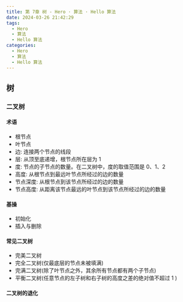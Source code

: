 ```yaml
---
title: 第 7章 树 - Hero · 算法 · Hello 算法
date: 2024-03-26 21:42:29
tags:
  - Hero
  - 算法
  - Hello 算法
categories:
  - Hero
  - 算法
  - Hello 算法
---
```


## 树

### 二叉树

#### 术语

- 根节点
- 叶节点
- 边: 连接两个节点的线段
- 层: 从顶至底递增，根节点所在层为 1
- 度: 节点的子节点的数量。在二叉树中，度的取值范围是 0、1、2
- 高度: 从根节点到最远叶节点所经过的边的数量
- 节点深度: 从根节点到该节点所经过的边的数量
- 节点高度: 从距离该节点最远的叶节点到该节点所经过的边的数量

#### 基操

- 初始化
- 插入与删除

#### 常见二叉树

- 完美二叉树
- 完全二叉树(仅最底层的节点未被填满)
- 完满二叉树(除了叶节点之外，其余所有节点都有两个子节点)
- 平衡二叉树(任意节点的左子树和右子树的高度之差的绝对值不超过 1 )

#### 二叉树的退化
